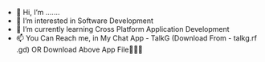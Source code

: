 - 👋 Hi, I’m .......
- 👀 I’m interested in Software Development 
- 🌱 I’m currently learning Cross Platform Application Development
- 📫 You Can Reach me, in My Chat App - TalkG (Download From - talkg.rf
.gd) OR Download Above App File☝🏻✨

<!---
GK is a ✨ special ✨ repository because its `README.md` (this file) appears on your GitHub profile.
You can click the Preview link to take a look at your changes.
--->
